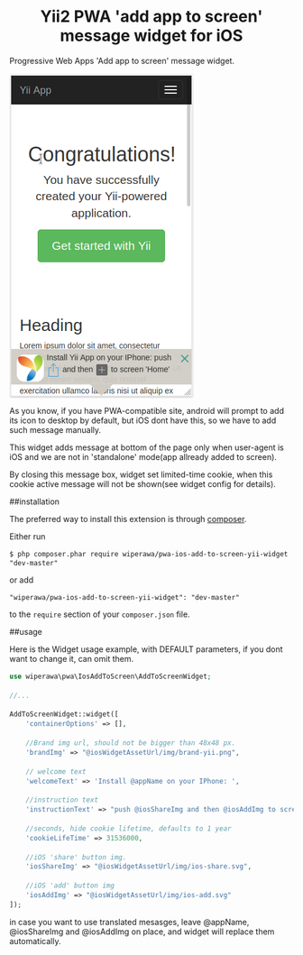 <p align="center"> <h1 align="center"> Yii2 PWA 'add app to screen' message widget for iOS</h1>


Progressive Web Apps 'Add app to screen' message widget.


<img align="center" src="https://github.com/wiperawa/pwa-ios-add-to-screen-yii-widget/blob/master/example.png?raw=true">

As you know, if you have  PWA-compatible site, android will prompt to add its icon to desktop by default, but iOS dont have this, so we have to add such message manually.
 
This widget adds message at bottom of the page only when user-agent is iOS and we are not in 'standalone' mode(app allready added to screen).

By closing this message box, widget set limited-time cookie, when this cookie active message will not be shown(see widget config for details).

##installation

   The preferred way to install this extension is through [composer](http://getcomposer.org/download/).
   
   Either run
   
   ```
   $ php composer.phar require wiperawa/pwa-ios-add-to-screen-yii-widget "dev-master"
   ```
   
   or add
   
   ```
   "wiperawa/pwa-ios-add-to-screen-yii-widget": "dev-master"
   ```
   
   to the ```require``` section of your `composer.json` file.

##usage

Here is the Widget usage example, with DEFAULT parameters, if you dont want to change it, can omit them.
```php
use wiperawa\pwa\IosAddToScreen\AddToScreenWidget;

//...

AddToScreenWidget::widget([
    'containerOptions' => [], 

    //Brand img url, should not be bigger than 48x48 px.
    'brandImg' => "@iosWidgetAssetUrl/img/brand-yii.png",

    // welcome text
    'welcomeText' => 'Install @appName on your IPhone: ',

    //instruction text
    'instructionText' => "push @iosShareImg and then @iosAddImg to screen 'Home'",

    //seconds, hide cookie lifetime, defaults to 1 year
    'cookieLifeTime' => 31536000,
    
    //iOS 'share' button img.
    'iosShareImg' => "@iosWidgetAssetUrl/img/ios-share.svg",

    //iOS 'add' button img
    'iosAddImg' => "@iosWidgetAssetUrl/img/ios-add.svg"
]);

```

in case you want to use translated mesasges, leave @appName, @iosShareImg and @iosAddImg on place, and widget will replace them automatically.
